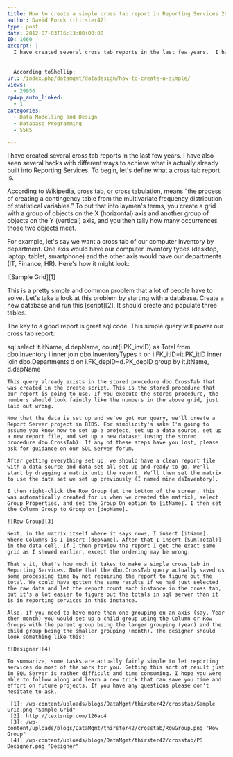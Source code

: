 ```yaml
---
title: How to create a simple cross tab report in Reporting Services 2008
author: David Forck (thirster42)
type: post
date: 2012-07-03T16:13:00+00:00
ID: 1660
excerpt: |
  I have created several cross tab reports in the last few years.  I have also seen several hacks with different ways to achieve what is actually already built into Reporting Services.  To begin, let's define what a cross tab report is.
  
  
  According to&hellip;
url: /index.php/datamgmt/datadesign/how-to-create-a-simple/
views:
  - 29956
rp4wp_auto_linked:
  - 1
categories:
  - Data Modelling and Design
  - Database Programming
  - SSRS

---
```

I have created several cross tab reports in the last few years. I have also seen several hacks with different ways to achieve what is actually already built into Reporting Services. To begin, let's define what a cross tab report is.

According to Wikipedia, cross tab, or cross tabulation, means “the process of creating a contingency table from the multivariate frequency distribution of statistical variables.” To put that into laymen's terms, you create a grid with a group of objects on the X (horizontal) axis and another group of objects on the Y (vertical) axis, and you then tally how many occurrences those two objects meet.

For example, let's say we want a cross tab of our computer inventory by department. One axis would have our computer inventory types (desktop, laptop, tablet, smartphone) and the other axis would have our departments (IT, Finance, HR). Here's how it might look:

![Sample Grid][1]

This is a pretty simple and common problem that a lot of people have to solve. Let's take a look at this problem by starting with a database. Create a new database and run this [script][2]. It should create and populate three tables.

The key to a good report is great sql code. This simple query will power our cross tab report:

sql
select 
	it.itName,
	d.depName,
	count(i.PK_invID) as Total
from dbo.Inventory i
	inner join dbo.InventoryTypes it
		on i.FK_itID=it.PK_itID
	inner join dbo.Departments d
		on i.FK_depID=d.PK_depID
group by it.itName,
	d.depName
```
This query already exists in the stored procedure dbo.CrossTab that was created in the create script. This is the stored procedure that our report is going to use. If you execute the stored procedure, the numbers should look faintly like the numbers in the above grid, just laid out wrong.

Now that the data is set up and we've got our query, we'll create a Report Server project in BIDS. For simplicity's sake I'm going to assume you know how to set up a project, set up a data source, set up a new report file, and set up a new dataset (using the stored procedure dbo.CrossTab). If any of these steps have you lost, please ask for guidance on our SQL Server forum.

After getting everything set up, we should have a clean report file with a data source and data set all set up and ready to go. We'll start by dragging a matrix onto the report. We'll then set the matrix to use the data set we set up previously (I named mine dsInventory). 

I then right-click the Row Group (at the bottom of the screen, this was automatically created for us when we created the matrix), select Group Properties, and set the Group On option to [itName]. I then set the Column Group to Group on [depName]. 

![Row Group][3]

Next, in the matrix itself where it says rows, I insert [itName]. Where Columns is I insert [depName]. After that I insert [Sum(Total)] in the data cell. If I then preview the report I get the exact same grid as I showed earlier, except the ordering may be wrong.

That's it, that's how much it takes to make a simple cross tab in Reporting Services. Note that the dbo.CrossTab query actually saved us some processing time by not requiring the report to figure out the total. We could have gotten the same results if we had just selected the raw data and let the report count each instance in the cross tab, but it's a lot easier to figure out the totals in sql server than it is in reporting services in this instance. 

Also, if you need to have more than one grouping on an axis (say, Year then month) you would set up a child group using the Column or Row Groups with the parent group being the larger grouping (year) and the child group being the smaller grouping (month). The designer should look something like this:

![Designer][4]

To summarize, some tasks are actually fairly simple to let reporting services do most of the work for you. Getting this sort of result just in SQL Server is rather difficult and time consuming. I hope you were able to follow along and learn a new trick that can save you time and effort on future projects. If you have any questions please don't hesitate to ask.

 [1]: /wp-content/uploads/blogs/DataMgmt/thirster42/crosstab/Sample Grid.png "Sample Grid"
 [2]: http://textsnip.com/126ac4
 [3]: /wp-content/uploads/blogs/DataMgmt/thirster42/crosstab/RowGroup.png "Row Group"
 [4]: /wp-content/uploads/blogs/DataMgmt/thirster42/crosstab/PS Designer.png "Designer"
